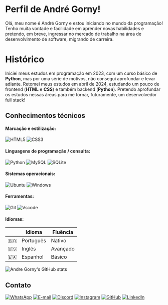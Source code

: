 # Perfil de André Gorny!

Olá, meu nome é André Gorny e estou iniciando no mundo da programação!
Tenho muita vontade e facilidade em aprender novas habilidades e pretendo, em breve, ingressar no mercado de trabalho na área de desenvolvimento de software, migrando de carreira.


# Histórico

Iniciei meus estudos em programação em 2023, com um curso básico de **Python**, mas por uma série de motivos, não consegui aprofundar e levar adiante.
Retomei meus estudos em abril de 2024, estudando um pouco de frontend (**HTML** e **CSS**) e também backend (**Python**). Pretendo aprofundar os estudos nessas áreas para me tornar, futuramente, um desenvolvedor full stack!

## Conhecimentos técnicos
#### Marcação e estilização:
![HTML5](https://img.shields.io/badge/HTML5-E34F26?style=for-the-badge&logo=html5&logoColor=white) ![CSS3](https://img.shields.io/badge/CSS3-1572B6?style=for-the-badge&logo=css3&logoColor=white)

#### Linguagens de programação / consulta:
![Python](https://img.shields.io/badge/python-3670A0?style=for-the-badge&logo=python&logoColor=ffdd54) ![MySQL](https://img.shields.io/badge/MySQL-00000F?style=for-the-badge&logo=mysql&logoColor=white) ![SQLite](https://img.shields.io/badge/SQLite-000?style=for-the-badge&logo=sqlite&logoColor=07405E)

#### Sistemas operacionais:
![Ubuntu](https://img.shields.io/badge/Ubuntu-E95420?style=for-the-badge&logo=ubuntu&logoColor=white) ![Windows](https://img.shields.io/badge/Windows-000?style=for-the-badge&logo=windows&logoColor=2CA5E0)

#### Ferramentas:
![Git](https://img.shields.io/badge/GIT-E44C30?style=for-the-badge&logo=git&logoColor=white) ![Vscode](https://img.shields.io/badge/Vscode-007ACC?style=for-the-badge&logo=visual-studio-code&logoColor=white)

#### Idiomas:
| | Idioma | Fluência 
|--|-------|---
| 🇧🇷 | Português | Nativo 
| 🇺🇸 | Inglês | Avançado 
| 🇪🇦 | Espanhol | Básico

![Andre Gorny's GitHub stats](https://github-readme-stats.vercel.app/api?username=AndreGorny&show_icons=true&theme=radical)

## Contato
[![WhatsApp](https://img.shields.io/badge/WhatsApp-25D366?style=for-the-badge&logo=whatsapp&logoColor=white)](https://wa.me/+5541985350740) [![E-mail](https://img.shields.io/badge/-Email-000?style=for-the-badge&logo=microsoft-outlook&logoColor=007BFF)](mailto:andre.gorny@gmail.com) [![Discord](https://img.shields.io/badge/Discord-7289DA?style=for-the-badge&logo=discord&logoColor=white)](https://discord.com/channels/@andre.gorny/) [![Instagram](https://img.shields.io/badge/-Instagram-%23E4405F?style=for-the-badge&logo=instagram&logoColor=white)](https://www.instagram.com/andregorny.broker/) [![GitHub](https://img.shields.io/badge/GitHub-100000?style=for-the-badge&logo=github&logoColor=white)](https://github.com/AndreGorny) [![LinkedIn](https://img.shields.io/badge/linkedin-%230077B5.svg?style=for-the-badge&logo=linkedin&logoColor=white)](https://www.linkedin.com/in/andregorny/)
